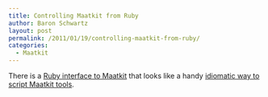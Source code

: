 ```yaml
---
title: Controlling Maatkit from Ruby
author: Baron Schwartz
layout: post
permalink: /2011/01/19/controlling-maatkit-from-ruby/
categories:
  - Maatkit
---
```

There is a [Ruby interface to Maatkit][1] that looks like a handy [idiomatic way to script Maatkit tools][2].

 [1]: http://rubygems.org/gems/maatkit-ruby
 [2]: http://rubydoc.info/gems/maatkit-ruby/0.1.0/frames